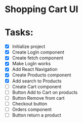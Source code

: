 # Shopping Cart UI

# Tasks: 
  - [X] Initialize project
  - [X] Create LogIn component
  - [X] Create fetch component
  - [X] Make LogIn works
  - [X] Add React Navigation
  - [X] Create Products component
  - [X] Add search to Products
  - [ ] Create Cart component
  - [ ] Button Add to Cart on products
  - [ ] Button Remove from cart
  - [ ] Checkout button
  - [ ] Orders component
  - [ ] Button return a product
